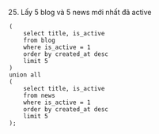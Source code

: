 25. Lấy 5 blog và 5 news mới nhất đã active
```
(
	select title, is_active
    from blog
    where is_active = 1
    order by created_at desc
    limit 5
)
union all
(
	select title, is_active
    from news
    where is_active = 1
    order by created_at desc
    limit 5
);
```
